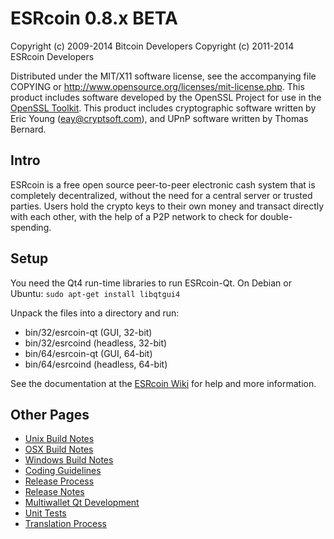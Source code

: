 ESRcoin 0.8.x BETA
====================

Copyright (c) 2009-2014 Bitcoin Developers
Copyright (c) 2011-2014 ESRcoin Developers

Distributed under the MIT/X11 software license, see the accompanying
file COPYING or http://www.opensource.org/licenses/mit-license.php.
This product includes software developed by the OpenSSL Project for use in the [OpenSSL Toolkit](http://www.openssl.org/). This product includes
cryptographic software written by Eric Young ([eay@cryptsoft.com](mailto:eay@cryptsoft.com)), and UPnP software written by Thomas Bernard.


Intro
---------------------
ESRcoin is a free open source peer-to-peer electronic cash system that is
completely decentralized, without the need for a central server or trusted
parties.  Users hold the crypto keys to their own money and transact directly
with each other, with the help of a P2P network to check for double-spending.


Setup
---------------------
You need the Qt4 run-time libraries to run ESRcoin-Qt. On Debian or Ubuntu:
	`sudo apt-get install libqtgui4`

Unpack the files into a directory and run:

- bin/32/esrcoin-qt (GUI, 32-bit)
- bin/32/esrcoind (headless, 32-bit)
- bin/64/esrcoin-qt (GUI, 64-bit)
- bin/64/esrcoind (headless, 64-bit)

See the documentation at the [ESRcoin Wiki](http://esrcoin.info)
for help and more information.


Other Pages
---------------------
- [Unix Build Notes](build-unix.md)
- [OSX Build Notes](build-osx.md)
- [Windows Build Notes](build-msw.md)
- [Coding Guidelines](coding.md)
- [Release Process](release-process.md)
- [Release Notes](release-notes.md)
- [Multiwallet Qt Development](multiwallet-qt.md)
- [Unit Tests](unit-tests.md)
- [Translation Process](translation_process.md)
